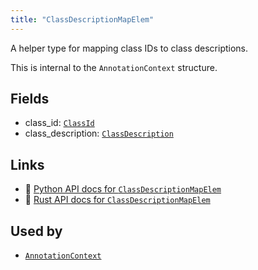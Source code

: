 ```yaml
---
title: "ClassDescriptionMapElem"
---
```


A helper type for mapping class IDs to class descriptions.

This is internal to the `AnnotationContext` structure.

## Fields

* class_id: [`ClassId`](../datatypes/class_id.md)
* class_description: [`ClassDescription`](../datatypes/class_description.md)

## Links
 * 🐍 [Python API docs for `ClassDescriptionMapElem`](https://ref.rerun.io/docs/python/HEAD/package/rerun/datatypes/class_description_map_elem/)
 * 🦀 [Rust API docs for `ClassDescriptionMapElem`](https://docs.rs/rerun/0.9.0-alpha.6/rerun/datatypes/struct.ClassDescriptionMapElem.html)


## Used by

* [`AnnotationContext`](../components/annotation_context.md)
